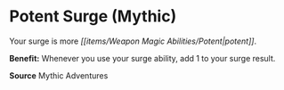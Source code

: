 ﻿---
cssclass: [feats]

---
# Potent Surge (Mythic)

Your surge is more _[[items/Weapon Magic Abilities/Potent|potent]]_.

**Benefit:** Whenever you use your surge ability, add 1 to your surge result.

**Source** Mythic Adventures
